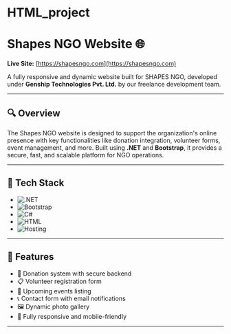 # HTML_project

# Shapes NGO Website 🌐

**Live Site:** [https://shapesngo.com](https://shapesngo.com)

A fully responsive and dynamic website built for SHAPES NGO, developed under **Genship Technologies Pvt. Ltd.** by our freelance development team.

---

## 🔍 Overview

The Shapes NGO website is designed to support the organization's online presence with key functionalities like donation integration, volunteer forms, event management, and more. Built using **.NET** and **Bootstrap**, it provides a secure, fast, and scalable platform for NGO operations.

---

## 💼 Tech Stack

- ![.NET](https://img.shields.io/badge/.NET-6.0-blue)
- ![Bootstrap](https://img.shields.io/badge/Bootstrap-5.x-purple)
- ![C#](https://img.shields.io/badge/Language-C%23-yellow)
- ![HTML](https://img.shields.io/badge/HTML-5-orange)
- ![Hosting](https://img.shields.io/badge/Hosted-Azure-brightgreen)

---

## 🚀 Features

- 🧾 Donation system with secure backend
- 📋 Volunteer registration form
- 📢 Upcoming events listing
- 📞 Contact form with email notifications
- 🖼️ Dynamic photo gallery
- 📱 Fully responsive and mobile-friendly

---

